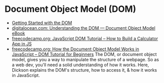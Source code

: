 # Document Object Model (DOM)

- [Getting Started with the DOM](https://edidiongasikpo.com/getting-started-with-the-dom-ck9u4u82503or6es16p2rx7c1)
- [digitalocean.com: Understanding the DOM — Document Object Model eBook](https://www.digitalocean.com/community/books/understanding-the-dom-document-object-model-ebook)
- [freecodecamp.org: JavaScript DOM Tutorial – How to Build a Calculator App in JS](https://www.freecodecamp.org/news/javascript-dom-build-a-calculator-app/)
- [freecodecamp.org: How the Document Object Model Works in JavaScript – DOM Tutorial for Beginners](https://www.freecodecamp.org/news/javascript-dom/) The DOM, or document object model, gives you a way to manipulate the structure of a webpage. So as a web dev, you'll need a solid understanding of how it works. Here, Dickson explains the DOM's structure, how to access it, & how it works in JavaScript.